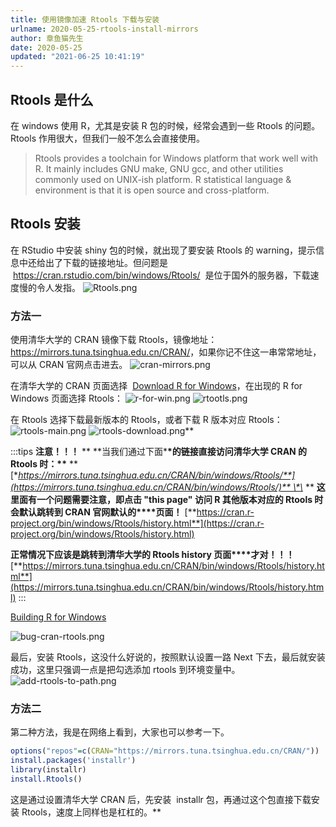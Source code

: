 ```yaml
---
title: 使用镜像加速 Rtools 下载与安装
urlname: 2020-05-25-rtools-install-mirrors
author: 章鱼猫先生
date: 2020-05-25
updated: "2021-06-25 10:41:19"
---
```


## Rtools 是什么

在 windows 使用 R，尤其是安装 R 包的时候，经常会遇到一些 Rtools 的问题。Rtools 作用很大，但我们一般不怎么会直接使用。

> Rtools provides a toolchain for Windows platform that work well with R. It mainly includes GNU make, GNU gcc, and other utilities commonly used on UNIX-ish platform. R statistical language & environment is that it is open source and cross-platform.

## Rtools 安装

在 RStudio 中安装 shiny 包的时候，就出现了要安装 Rtools 的 warning，提示信息中还给出了下载的链接地址。但问题是  <https://cran.rstudio.com/bin/windows/Rtools/>  是位于国外的服务器，下载速度慢的令人发指。
![Rtools.png](https://shub-1251708715.cos.ap-guangzhou.myqcloud.com/elog-cookbook-img/FlFdrUE7yY-fxOa_xV4JL1njI0nP.png)

### 方法一

使用清华大学的 CRAN 镜像下载 Rtools，镜像地址：<https://mirrors.tuna.tsinghua.edu.cn/CRAN/>，如果你记不住这一串常常地址，可以从 CRAN 官网点击进去。
![cran-mirrors.png](https://shub-1251708715.cos.ap-guangzhou.myqcloud.com/elog-cookbook-img/Fh9lDB_tIj_d10FyEu489TCJYQgD.png)

在清华大学的 CRAN 页面选择  [Download R for Windows](https://mirrors.tuna.tsinghua.edu.cn/CRAN/bin/windows/)，在出现的 R for Windows 页面选择 Rtools：
![r-for-win.png](https://shub-1251708715.cos.ap-guangzhou.myqcloud.com/elog-cookbook-img/FvVvo41dX4Ii00yCL-vrbouQDjYJ.png)
![rtootls.png](https://shub-1251708715.cos.ap-guangzhou.myqcloud.com/elog-cookbook-img/FohxkjxwTpndCpbuN04GLyZIZe5Q.png)

在 Rtools 选择下载最新版本的 Rtools，或者下载 R 版本对应 Rtools：
![rtools-main.png](https://shub-1251708715.cos.ap-guangzhou.myqcloud.com/elog-cookbook-img/FoJQZqNUIiZ7D5K2m7VZnY5OpzNu.png)
![rtools-download.png](https://shub-1251708715.cos.ap-guangzhou.myqcloud.com/elog-cookbook-img/FouJ2qmcRIHkGPhHtEdgtacDQec7.png)\*\*

:::tips
**注意！！！**
\*\*
\*\*当我们通过下面\***\*的链接直接访问清华大学 CRAN 的 Rtools 时：\*\*** **[**https://mirrors.tuna.tsinghua.edu.cn/CRAN/bin/windows/Rtools/**](https://mirrors.tuna.tsinghua.edu.cn/CRAN/bin/windows/Rtools/)** \*\*
\*\*
**这里面有一个问题需要注意，即点击 "this page" 访问 R 其他版本对应的 Rtools 时会默认跳转到 CRAN 官网默认的\*\*\*\*页面！**
[**https://cran.r-project.org/bin/windows/Rtools/history.html**](https://cran.r-project.org/bin/windows/Rtools/history.html)

**正常情况下应该是跳转到清华大学的 Rtools history 页面\*\*\*\*才对！！！**
[**https://mirrors.tuna.tsinghua.edu.cn/CRAN/bin/windows/Rtools/history.html**](https://mirrors.tuna.tsinghua.edu.cn/CRAN/bin/windows/Rtools/history.html)
:::

[Building R for Windows](https://mirrors.tuna.tsinghua.edu.cn/CRAN/bin/windows/Rtools/history.html)

![bug-cran-rtools.png](https://shub-1251708715.cos.ap-guangzhou.myqcloud.com/elog-cookbook-img/FstA08MbJIAHF0uIfZD7i-ZYGVrU.png)

最后，安装 Rtools，这没什么好说的，按照默认设置一路 Next 下去，最后就安装成功，这里只强调一点是把勾选添加 rtools 到环境变量中。
![add-rtools-to-path.png](https://shub-1251708715.cos.ap-guangzhou.myqcloud.com/elog-cookbook-img/FsJDVwIrbX-Bi9RkRtqzJ7TI3fMm.png)

### 方法二

第二种方法，我是在网络上看到，大家也可以参考一下。

```r
options("repos"=c(CRAN="https://mirrors.tuna.tsinghua.edu.cn/CRAN/"))
install.packages('installr')
library(installr)
install.Rtools()
```

这是通过设置清华大学 CRAN 后，先安装  installr 包，再通过这个包直接下载安装 Rtools，速度上同样也是杠杠的。\*\*
